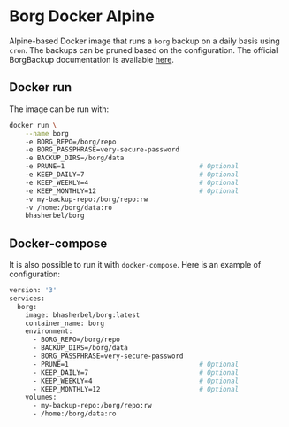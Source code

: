 # Borg Docker Alpine

Alpine-based Docker image that runs a `borg` backup on a daily basis using `cron`. The backups can be pruned based on the configuration. The official BorgBackup documentation is available [here](https://borgbackup.readthedocs.io/en/stable/). 

## Docker run

The image can be run with:

```sh
docker run \
	--name borg
	-e BORG_REPO=/borg/repo
	-e BORG_PASSPHRASE=very-secure-password
	-e BACKUP_DIRS=/borg/data
	-e PRUNE=1									# Optional
	-e KEEP_DAILY=7								# Optional
	-e KEEP_WEEKLY=4							# Optional
	-e KEEP_MONTHLY=12							# Optional
	-v my-backup-repo:/borg/repo:rw
	-v /home:/borg/data:ro
	bhasherbel/borg
```

## Docker-compose

It is also possible to run it with `docker-compose`. Here is an example of configuration:

```sh
version: '3'
services:
  borg:
    image: bhasherbel/borg:latest
    container_name: borg
    environment:
      - BORG_REPO=/borg/repo
      - BACKUP_DIRS=/borg/data
      - BORG_PASSPHRASE=very-secure-password
      - PRUNE=1									# Optional
      - KEEP_DAILY=7							# Optional
      - KEEP_WEEKLY=4							# Optional
      - KEEP_MONTHLY=12							# Optional
    volumes:
      - my-backup-repo:/borg/repo:rw
      - /home:/borg/data:ro
```
